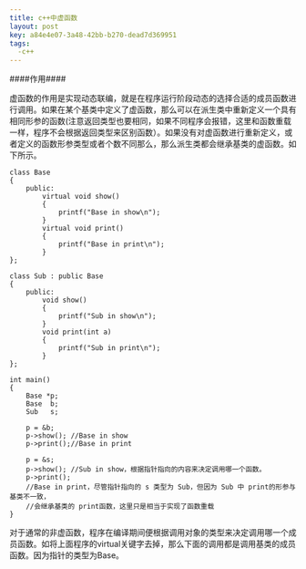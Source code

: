 ```yaml
---
title: c++中虚函数
layout: post
key: a84e4e07-3a48-42bb-b270-dead7d369951
tags:
  -c++ 
---
```



####作用####

虚函数的作用是实现动态联编，就是在程序运行阶段动态的选择合适的成员函数进行调用。如果在某个基类中定义了虚函数，那么可以在派生类中重新定义一个具有相同形参的函数(注意返回类型也要相同，如果不同程序会报错，这里和函数重载一样，程序不会根据返回类型来区别函数）。如果没有对虚函数进行重新定义，或者定义的函数形参类型或者个数不同那么，那么派生类都会继承基类的虚函数。如下所示。

	class Base
	{
		public:
			virtual void show()
			{
				printf("Base in show\n");
			}
			virtual void print()
			{
				printf("Base in print\n");
			}
	};

	class Sub : public Base
	{
		public:
			void show()
			{
				printf("Sub in show\n");
			}
			void print(int a)
			{
				printf("Sub in print\n");
			}
	};

	int main()
	{
		Base *p;
		Base  b;
		Sub   s;

		p = &b;
		p->show(); //Base in show
		p->print();//Base in print

		p = &s;
		p->show(); //Sub in show，根据指针指向的内容来决定调用哪一个函数。
		p->print();
		//Base in print，尽管指针指向的 s 类型为 Sub，但因为 Sub 中 print的形参与基类不一致，
		//会继承基类的 print函数，这里只是相当于实现了函数重载
	}

对于通常的非虚函数，程序在编译期间便根据调用对象的类型来决定调用哪一个成员函数。如将上面程序的virtual关键字去掉，那么下面的调用都是调用基类的成员函数。因为指针的类型为Base。
